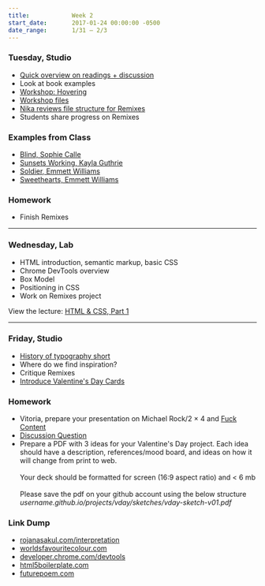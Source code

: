 ```yaml
---
title:            Week 2
start_date:       2017-01-24 00:00:00 -0500
date_range:       1/31 – 2/3
---
```


### Tuesday, Studio

- [Quick overview on readings + discussion](../assets/lectures/lecture2.pdf)
- Look at book examples
- [Workshop: Hovering](http://ci.nikasimovich.com/studio/hover-demo/index.html)
- [Workshop files](https://github.com/dylanfisher/ci/raw/master/studio/hover-demo/hover-demo.zip)
- [Nika reviews file structure for Remixes](../assets/guides/remixes.zip)
- Students share progress on Remixes

### Examples from Class
- [Blind, Sophie Calle](https://www.amazon.com/Sophie-Calle-Blind/dp/2330000588)
- [Sunsets Working, Kayla Guthrie](http://bodega-us.org/sunsetsworking.html)
- [Soldier, Emmett Williams](https://www.printedmatter.org/catalog/41532/)
- [Sweethearts, Emmett Williams](https://www.amazon.com/Sweethearts-Emmett-Williams/dp/3865608108/ref=sr_1_1?ie=UTF8&qid=1485911509&sr=8-1&keywords=sweethearts+emmett+williams)


### Homework

- Finish Remixes

---

### Wednesday, Lab

- HTML introduction, semantic markup, basic CSS
- Chrome DevTools overview
- Box Model
- Positioning in CSS
- Work on Remixes project

View the lecture: [HTML & CSS, Part 1](/lectures/lab/html-css-part-1)

---

### Friday, Studio

- [History of typography short](https://vimeo.com/65353988)
- Where do we find inspiration?
- Critique Remixes
- [Introduce Valentine's Day Cards](../projects/valentines-day)

### Homework

- Vitoria, prepare your presentation on Michael Rock/2 &#xd7; 4 and [Fuck Content](http://2x4.org/ideas/2/fuck-content/)
- [Discussion Question](https://docs.google.com/document/d/1zuDVjVfYF44mFwhwZym9uvchGzFYygl-tE3azKHCU_0/edit?usp=sharing)
- Prepare a PDF with 3 ideas for your Valentine's Day project. Each idea should have a description, references/mood board, and ideas on how it will change from print to web.
  <br><br>Your deck should be formatted for screen (16:9 aspect ratio) and < 6 mb<br><br>
  Please save the pdf on your github account using the below structure <br>
  *username.github.io/projects/vday/sketches/vday-sketch-v01.pdf*

### Link Dump

- [rojanasakul.com/interpretation](http://rojanasakul.com/interpretation.php)
- [worldsfavouritecolour.com](http://worldsfavouritecolour.com/)
- [developer.chrome.com/devtools](https://developer.chrome.com/devtools)
- [html5boilerplate.com](https://html5boilerplate.com/)
- [futurepoem.com](http://www.futurepoem.com/)
